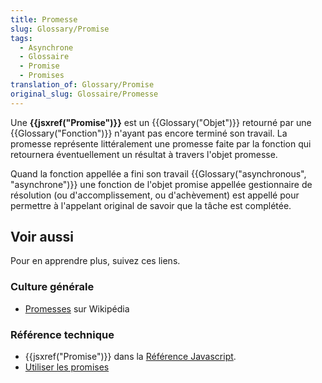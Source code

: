 ```yaml
---
title: Promesse
slug: Glossary/Promise
tags:
  - Asynchrone
  - Glossaire
  - Promise
  - Promises
translation_of: Glossary/Promise
original_slug: Glossaire/Promesse
---
```

Une **{{jsxref("Promise")}}** est un {{Glossary("Objet")}} retourné par une {{Glossary("Fonction")}} n'ayant pas encore terminé son travail. La promesse représente littéralement une promesse faite par la fonction qui retournera éventuellement un résultat à travers l'objet promesse.

Quand la fonction appellée a fini son travail {{Glossary("asynchronous", "asynchrone")}} une fonction de l'objet promise appellée gestionnaire de résolution (ou d'accomplissement, ou d'achèvement) est appellé pour permettre à l'appelant original de savoir que la tâche est complétée.

## Voir aussi

Pour en apprendre plus, suivez ces liens.

### Culture générale

- [Promesses](https://fr.wikipedia.org/wiki/Futures_(informatique)) sur Wikipédia

### Référence technique

- {{jsxref("Promise")}} dans la [Référence Javascript](/fr/docs/Web/JavaScript/Reference).
- [Utiliser les promises](/fr/docs/Web/JavaScript/Guide/Using_promises)
